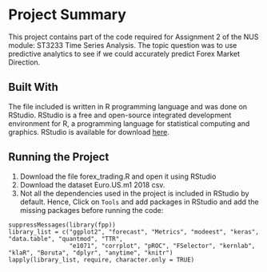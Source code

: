 # Project Summary
This project contains part of the code required for Assignment 2 of the NUS module: ST3233 Time Series Analysis. The topic question was to use predictive analytics to see if we could accurately predict Forex Market Direction.

## Built With
The file included is written in R programming language and was done on RStudio. RStudio is a free and open-source integrated development environment for R, a programming language for statistical computing and graphics. RStudio is available for download [here](https://www.rstudio.com/products/rstudio/download/).

## Running the Project
1. Download the file forex_trading.R and open it using RStudio
2. Download the dataset Euro.US.m1 2018 csv. 
3. Not all the dependencies used in the project is included in RStudio by default. Hence, Click on `Tools` and add packages in RStudio and add the missing packages before running the code:
```
suppressMessages(library(fpp))
library_list = c("ggplot2", "forecast", "Metrics", "modeest", "keras", "data.table", "quantmod", "TTR",
                 "e1071", "corrplot", "pROC", "FSelector", "kernlab", "klaR", "Boruta", "dplyr", "anytime", "knitr")
lapply(library_list, require, character.only = TRUE)
```

